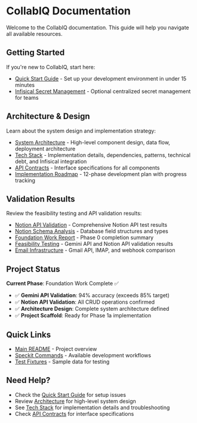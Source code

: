 # CollabIQ Documentation

Welcome to the CollabIQ documentation. This guide will help you navigate all available resources.

## Getting Started

If you're new to CollabIQ, start here:

- [Quick Start Guide](setup/quickstart.md) - Set up your development environment in under 15 minutes
- [Infisical Secret Management](setup/infisical-setup.md) - Optional centralized secret management for teams

## Architecture & Design

Learn about the system design and implementation strategy:

- [System Architecture](architecture/ARCHITECTURE.md) - High-level component design, data flow, deployment architecture
- [Tech Stack](architecture/TECHSTACK.md) - Implementation details, dependencies, patterns, technical debt, and Infisical integration
- [API Contracts](architecture/API_CONTRACTS.md) - Interface specifications for all components
- [Implementation Roadmap](architecture/ROADMAP.md) - 12-phase development plan with progress tracking

## Validation Results

Review the feasibility testing and API validation results:

- [Notion API Validation](validation/NOTION_API_VALIDATION.md) - Comprehensive Notion API test results
- [Notion Schema Analysis](validation/NOTION_SCHEMA_ANALYSIS.md) - Database field structures and types
- [Foundation Work Report](validation/FOUNDATION_WORK_REPORT.md) - Phase 0 completion summary
- [Feasibility Testing](validation/FEASIBILITY_TESTING.md) - Gemini API and Notion API validation results
- [Email Infrastructure](validation/EMAIL_INFRASTRUCTURE.md) - Gmail API, IMAP, and webhook comparison

## Project Status

**Current Phase**: Foundation Work Complete ✅

- ✅ **Gemini API Validation**: 94% accuracy (exceeds 85% target)
- ✅ **Notion API Validation**: All CRUD operations confirmed
- ✅ **Architecture Design**: Complete system architecture defined
- ✅ **Project Scaffold**: Ready for Phase 1a implementation

## Quick Links

- [Main README](../README.md) - Project overview
- [Speckit Commands](../.claude/commands/) - Available development workflows
- [Test Fixtures](../tests/fixtures/) - Sample data for testing

## Need Help?

- Check the [Quick Start Guide](setup/quickstart.md) for setup issues
- Review [Architecture](architecture/ARCHITECTURE.md) for high-level system design
- See [Tech Stack](architecture/TECHSTACK.md) for implementation details and troubleshooting
- Check [API Contracts](architecture/API_CONTRACTS.md) for interface specifications
